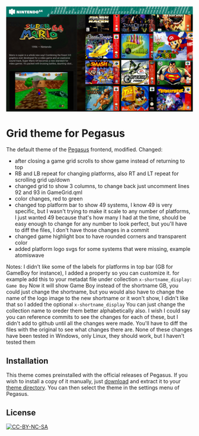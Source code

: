 ![screenshot](.meta/screenshot.jpg)

# Grid theme for Pegasus

The default theme of the [Pegasus](http://pegasus-frontend.org) frontend, modified.
Changed: 
* after closing a game grid scrolls to show game instead of returning to top
* RB and LB repeat for changing platforms, also RT and LT repeat for scrolling grid up/down
* changed grid to show 3 columns, to change back just uncomment lines 92 and 93 in GameGrid.qml
* color changes, red to green
* changed top platform bar to show 49 systems, I know 49 is very specific, but I wasn't trying to make it scale to any number of platforms, I just wanted 49 because that's how many I had at the time, should be easy enough to change for any number to look perfect, but you'll have to diff the files, I don't have those changes in a commit
* changed game highlight box to have rounded corners and transparent color
* added platform logo svgs for some systems that were missing, example atomiswave

Notes: I didn't like some of the labels for platforms in top bar (GB for GameBoy for instance), I added a property so you can customize it. for example add this to your metadat file under collection
`x-shortname_display: Game Boy`
Now it will show Game Boy instead of the shortname GB, you could just change the shortname, but you would also have to change the name of the logo image to the new shortname or it won't show, I didn't like that so I added the optional `x-shortname_display`
You can just change the collection name to oreder them better alphabetically also.
I wish I could say you can reference commits to see the changes for each of these, but I didn't add to github until all the changes were made. You'll have to diff the files with the original to see what changes there are.
None of these changes have been tested in Windows, only Linux, they should work, but I haven't tested them

## Installation

This theme comes preinstalled with the official releases of Pegasus. If you wish to install a copy of it manually, just [download](https://github.com/mmatyas/pegasus-theme-9999999-in-1/archive/master.zip) and extract it to your [theme directory](http://pegasus-frontend.org/docs/user-guide/installing-themes). You can then select the theme in the settings menu of Pegasus.

## License

[![CC-BY-NC-SA](https://i.creativecommons.org/l/by-nc-sa/4.0/88x31.png)](http://creativecommons.org/licenses/by-nc-sa/4.0/)
